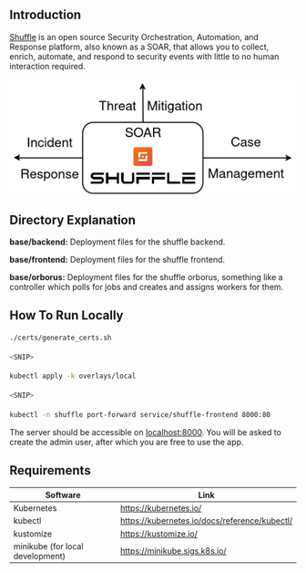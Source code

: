 ## Introduction
[Shuffle](https://shuffler.io/) is an open source Security Orchestration, Automation, and Response platform, also known as a SOAR, that allows you to collect, enrich, automate, and respond to security events with little to no human interaction required.

![shuffle architecture](./img/soar-arch.webp)

## Directory Explanation

**base/backend:** Deployment files for the shuffle backend.

**base/frontend:** Deployment files for the shuffle frontend.

**base/orborus:** Deployment files for the shuffle orborus, something like a controller which polls for jobs and creates and assigns workers for them.

## How To Run Locally

```bash
./certs/generate_certs.sh

<SNIP>

kubectl apply -k overlays/local

<SNIP>

kubectl -n shuffle port-forward service/shuffle-frontend 8000:80
```

The server should be accessible on [localhost:8000](https://localhost:8000). You will be asked to create the admin user, after which you are free to use the app.

## Requirements

| Software                         | Link                                          |
| -------------------------------- | --------------------------------------------- |
| Kubernetes                       | https://kubernetes.io/                        |
| kubectl                          | https://kubernetes.io/docs/reference/kubectl/ |
| kustomize                        | https://kustomize.io/                         |
| minikube (for local development) | https://minikube.sigs.k8s.io/                 |